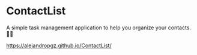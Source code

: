 # ContactList

A simple task management application to help you organize your contacts.🙍‍♂️

https://alejandropgz.github.io/ContactList/
